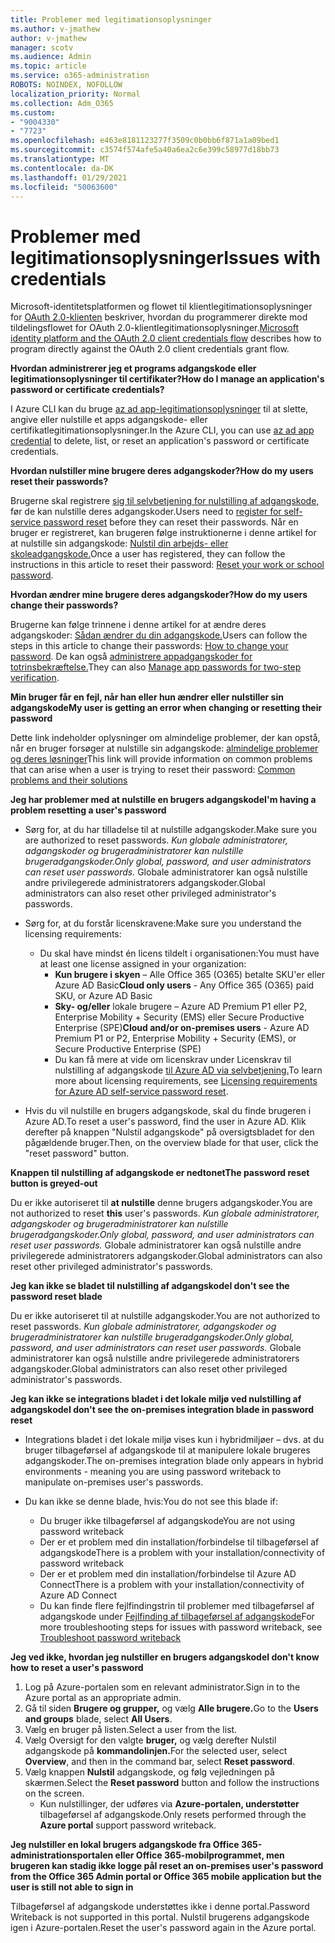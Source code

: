 ```yaml
---
title: Problemer med legitimationsoplysninger
ms.author: v-jmathew
author: v-jmathew
manager: scotv
ms.audience: Admin
ms.topic: article
ms.service: o365-administration
ROBOTS: NOINDEX, NOFOLLOW
localization_priority: Normal
ms.collection: Adm_O365
ms.custom:
- "9004330"
- "7723"
ms.openlocfilehash: e463e8181123277f3509c0b0bb6f871a1a09bed1
ms.sourcegitcommit: c3574f574afe5a40a6ea2c6e399c58977d18bb73
ms.translationtype: MT
ms.contentlocale: da-DK
ms.lasthandoff: 01/29/2021
ms.locfileid: "50063600"
---
```

# <a name="issues-with-credentials"></a><span data-ttu-id="915a3-102">Problemer med legitimationsoplysninger</span><span class="sxs-lookup"><span data-stu-id="915a3-102">Issues with credentials</span></span>

<span data-ttu-id="915a3-103">Microsoft-identitetsplatformen og flowet til klientlegitimationsoplysninger for [OAuth 2.0-klienten](https://docs.microsoft.com/azure/active-directory/develop/v2-oauth2-client-creds-grant-flow) beskriver, hvordan du programmerer direkte mod tildelingsflowet for OAuth 2.0-klientlegitimationsoplysninger.</span><span class="sxs-lookup"><span data-stu-id="915a3-103">[Microsoft identity platform and the OAuth 2.0 client credentials flow](https://docs.microsoft.com/azure/active-directory/develop/v2-oauth2-client-creds-grant-flow) describes how to program directly against the OAuth 2.0 client credentials grant flow.</span></span>

<span data-ttu-id="915a3-104">**Hvordan administrerer jeg et programs adgangskode eller legitimationsoplysninger til certifikater?**</span><span class="sxs-lookup"><span data-stu-id="915a3-104">**How do I manage an application's password or certificate credentials?**</span></span>

<span data-ttu-id="915a3-105">I Azure CLI kan du bruge [az ad app-legitimationsoplysninger](https://docs.microsoft.com/cli/azure/ad/app/credential) til at slette, angive eller nulstille et apps adgangskode- eller certifikatlegitimationsoplysninger.</span><span class="sxs-lookup"><span data-stu-id="915a3-105">In the Azure CLI, you can use [az ad app credential](https://docs.microsoft.com/cli/azure/ad/app/credential) to delete, list, or reset an application's password or certificate credentials.</span></span>

<span data-ttu-id="915a3-106">**Hvordan nulstiller mine brugere deres adgangskoder?**</span><span class="sxs-lookup"><span data-stu-id="915a3-106">**How do my users reset their passwords?**</span></span>

<span data-ttu-id="915a3-107">Brugerne skal registrere [sig til selvbetjening for nulstilling af adgangskode,](https://docs.microsoft.com/azure/active-directory/user-help/active-directory-passwords-reset-register) før de kan nulstille deres adgangskoder.</span><span class="sxs-lookup"><span data-stu-id="915a3-107">Users need to [register for self-service password reset](https://docs.microsoft.com/azure/active-directory/user-help/active-directory-passwords-reset-register) before they can reset their passwords.</span></span> <span data-ttu-id="915a3-108">Når en bruger er registreret, kan brugeren følge instruktionerne i denne artikel for at nulstille sin adgangskode: [Nulstil din arbejds- eller skoleadgangskode.](https://docs.microsoft.com/azure/active-directory/user-help/user-help-reset-password#how-to-reset-or-unlock-your-password-for-a-work-or-school-account)</span><span class="sxs-lookup"><span data-stu-id="915a3-108">Once a user has registered, they can follow the instructions in this article to reset their password: [Reset your work or school password](https://docs.microsoft.com/azure/active-directory/user-help/user-help-reset-password#how-to-reset-or-unlock-your-password-for-a-work-or-school-account).</span></span>

<span data-ttu-id="915a3-109">**Hvordan ændrer mine brugere deres adgangskoder?**</span><span class="sxs-lookup"><span data-stu-id="915a3-109">**How do my users change their passwords?**</span></span>

<span data-ttu-id="915a3-110">Brugerne kan følge trinnene i denne artikel for at ændre deres adgangskoder: [Sådan ændrer du din adgangskode.](https://docs.microsoft.com/azure/active-directory/user-help/user-help-reset-password#how-to-change-your-password)</span><span class="sxs-lookup"><span data-stu-id="915a3-110">Users can follow the steps in this article to change their passwords: [How to change your password](https://docs.microsoft.com/azure/active-directory/user-help/user-help-reset-password#how-to-change-your-password).</span></span>
<span data-ttu-id="915a3-111">De kan også [administrere appadgangskoder for totrinsbekræftelse.](https://docs.microsoft.com/azure/active-directory/user-help/multi-factor-authentication-end-user-app-passwords)</span><span class="sxs-lookup"><span data-stu-id="915a3-111">They can also [Manage app passwords for two-step verification](https://docs.microsoft.com/azure/active-directory/user-help/multi-factor-authentication-end-user-app-passwords).</span></span>

<span data-ttu-id="915a3-112">**Min bruger får en fejl, når han eller hun ændrer eller nulstiller sin adgangskode**</span><span class="sxs-lookup"><span data-stu-id="915a3-112">**My user is getting an error when changing or resetting their password**</span></span>

<span data-ttu-id="915a3-113">Dette link indeholder oplysninger om almindelige problemer, der kan opstå, når en bruger forsøger at nulstille sin adgangskode: [almindelige problemer og deres løsninger](https://docs.microsoft.com/azure/active-directory/user-help/user-help-reset-password#common-problems-and-their-solutions)</span><span class="sxs-lookup"><span data-stu-id="915a3-113">This link will provide information on common problems that can arise when a user is trying to reset their password: [Common problems and their solutions](https://docs.microsoft.com/azure/active-directory/user-help/user-help-reset-password#common-problems-and-their-solutions)</span></span>

<span data-ttu-id="915a3-114">**Jeg har problemer med at nulstille en brugers adgangskode**</span><span class="sxs-lookup"><span data-stu-id="915a3-114">**I'm having a problem resetting a user's password**</span></span>

- <span data-ttu-id="915a3-115">Sørg for, at du har tilladelse til at nulstille adgangskoder.</span><span class="sxs-lookup"><span data-stu-id="915a3-115">Make sure you are authorized to reset passwords.</span></span> <span data-ttu-id="915a3-116">*Kun globale administratorer, adgangskoder og brugeradministratorer kan nulstille brugeradgangskoder.*</span><span class="sxs-lookup"><span data-stu-id="915a3-116">*Only global, password, and user administrators can reset user passwords.*</span></span> <span data-ttu-id="915a3-117">Globale administratorer kan også nulstille andre privilegerede administratorers adgangskoder.</span><span class="sxs-lookup"><span data-stu-id="915a3-117">Global administrators can also reset other privileged administrator's passwords.</span></span>

- <span data-ttu-id="915a3-118">Sørg for, at du forstår licenskravene:</span><span class="sxs-lookup"><span data-stu-id="915a3-118">Make sure you understand the licensing requirements:</span></span>

  - <span data-ttu-id="915a3-119">Du skal have mindst én licens tildelt i organisationen:</span><span class="sxs-lookup"><span data-stu-id="915a3-119">You must have at least one license assigned in your organization:</span></span>
    - <span data-ttu-id="915a3-120">**Kun brugere i skyen** – Alle Office 365 (O365) betalte SKU'er eller Azure AD Basic</span><span class="sxs-lookup"><span data-stu-id="915a3-120">**Cloud only users** - Any Office 365 (O365) paid SKU, or Azure AD Basic</span></span>
    - <span data-ttu-id="915a3-121">**Sky- og/eller** lokale brugere – Azure AD Premium P1 eller P2, Enterprise Mobility + Security (EMS) eller Secure Productive Enterprise (SPE)</span><span class="sxs-lookup"><span data-stu-id="915a3-121">**Cloud and/or on-premises users** - Azure AD Premium P1 or P2, Enterprise Mobility + Security (EMS), or Secure Productive Enterprise (SPE)</span></span>
    - <span data-ttu-id="915a3-122">Du kan få mere at vide om licenskrav under Licenskrav til nulstilling af adgangskode [til Azure AD via selvbetjening.](https://docs.microsoft.com/azure/active-directory/active-directory-passwords-licensing)</span><span class="sxs-lookup"><span data-stu-id="915a3-122">To learn more about licensing requirements, see [Licensing requirements for Azure AD self-service password reset](https://docs.microsoft.com/azure/active-directory/active-directory-passwords-licensing).</span></span>
- <span data-ttu-id="915a3-123">Hvis du vil nulstille en brugers adgangskode, skal du finde brugeren i Azure AD.</span><span class="sxs-lookup"><span data-stu-id="915a3-123">To reset a user's password, find the user in Azure AD.</span></span> <span data-ttu-id="915a3-124">Klik derefter på knappen "Nulstil adgangskode" på oversigtsbladet for den pågældende bruger.</span><span class="sxs-lookup"><span data-stu-id="915a3-124">Then, on the overview blade for that user, click the "reset password" button.</span></span>

<span data-ttu-id="915a3-125">**Knappen til nulstilling af adgangskode er nedtonet**</span><span class="sxs-lookup"><span data-stu-id="915a3-125">**The password reset button is greyed-out**</span></span>

<span data-ttu-id="915a3-126">Du er ikke autoriseret til **at nulstille** denne brugers adgangskoder.</span><span class="sxs-lookup"><span data-stu-id="915a3-126">You are not authorized to reset **this** user's passwords.</span></span> <span data-ttu-id="915a3-127">*Kun globale administratorer, adgangskoder og brugeradministratorer kan nulstille brugeradgangskoder.*</span><span class="sxs-lookup"><span data-stu-id="915a3-127">*Only global, password, and user administrators can reset user passwords.*</span></span> <span data-ttu-id="915a3-128">Globale administratorer kan også nulstille andre privilegerede administratorers adgangskoder.</span><span class="sxs-lookup"><span data-stu-id="915a3-128">Global administrators can also reset other privileged administrator's passwords.</span></span>

<span data-ttu-id="915a3-129">**Jeg kan ikke se bladet til nulstilling af adgangskode**</span><span class="sxs-lookup"><span data-stu-id="915a3-129">**I don't see the password reset blade**</span></span>

<span data-ttu-id="915a3-130">Du er ikke autoriseret til at nulstille adgangskoder.</span><span class="sxs-lookup"><span data-stu-id="915a3-130">You are not authorized to reset passwords.</span></span> <span data-ttu-id="915a3-131">*Kun globale administratorer, adgangskoder og brugeradministratorer kan nulstille brugeradgangskoder.*</span><span class="sxs-lookup"><span data-stu-id="915a3-131">*Only global, password, and user administrators can reset user passwords.*</span></span> <span data-ttu-id="915a3-132">Globale administratorer kan også nulstille andre privilegerede administratorers adgangskoder.</span><span class="sxs-lookup"><span data-stu-id="915a3-132">Global administrators can also reset other privileged administrator's passwords.</span></span>

<span data-ttu-id="915a3-133">**Jeg kan ikke se integrations bladet i det lokale miljø ved nulstilling af adgangskode**</span><span class="sxs-lookup"><span data-stu-id="915a3-133">**I don't see the on-premises integration blade in password reset**</span></span>

- <span data-ttu-id="915a3-134">Integrations bladet i det lokale miljø vises kun i hybridmiljøer – dvs. at du bruger tilbageførsel af adgangskode til at manipulere lokale brugeres adgangskoder.</span><span class="sxs-lookup"><span data-stu-id="915a3-134">The on-premises integration blade only appears in hybrid environments - meaning you are using password writeback to manipulate on-premises user's passwords.</span></span>

- <span data-ttu-id="915a3-135">Du kan ikke se denne blade, hvis:</span><span class="sxs-lookup"><span data-stu-id="915a3-135">You do not see this blade if:</span></span>

  - <span data-ttu-id="915a3-136">Du bruger ikke tilbageførsel af adgangskode</span><span class="sxs-lookup"><span data-stu-id="915a3-136">You are not using password writeback</span></span>
  - <span data-ttu-id="915a3-137">Der er et problem med din installation/forbindelse til tilbageførsel af adgangskode</span><span class="sxs-lookup"><span data-stu-id="915a3-137">There is a problem with your installation/connectivity of password writeback</span></span>
  - <span data-ttu-id="915a3-138">Der er et problem med din installation/forbindelse til Azure AD Connect</span><span class="sxs-lookup"><span data-stu-id="915a3-138">There is a problem with your installation/connectivity of Azure AD Connect</span></span>
  - <span data-ttu-id="915a3-139">Du kan finde flere fejlfindingstrin til problemer med tilbageførsel af adgangskode under [Fejlfinding af tilbageførsel af adgangskode](https://docs.microsoft.com/azure/active-directory/authentication/troubleshoot-sspr-writeback)</span><span class="sxs-lookup"><span data-stu-id="915a3-139">For more troubleshooting steps for issues with password writeback, see [Troubleshoot password writeback](https://docs.microsoft.com/azure/active-directory/authentication/troubleshoot-sspr-writeback)</span></span>

<span data-ttu-id="915a3-140">**Jeg ved ikke, hvordan jeg nulstiller en brugers adgangskode**</span><span class="sxs-lookup"><span data-stu-id="915a3-140">**I don't know how to reset a user's password**</span></span>

1. <span data-ttu-id="915a3-141">Log på Azure-portalen som en relevant administrator.</span><span class="sxs-lookup"><span data-stu-id="915a3-141">Sign in to the Azure portal as an appropriate admin.</span></span>
2. <span data-ttu-id="915a3-142">Gå til siden **Brugere og grupper,** og vælg **Alle brugere.**</span><span class="sxs-lookup"><span data-stu-id="915a3-142">Go to the **Users and groups** blade, select **All Users**.</span></span>
3. <span data-ttu-id="915a3-143">Vælg en bruger på listen.</span><span class="sxs-lookup"><span data-stu-id="915a3-143">Select a user from the list.</span></span>
4. <span data-ttu-id="915a3-144">Vælg Oversigt for den valgte **bruger,** og vælg derefter Nulstil adgangskode på **kommandolinjen.**</span><span class="sxs-lookup"><span data-stu-id="915a3-144">For the selected user, select **Overview**, and then in the command bar, select **Reset password**.</span></span>
5. <span data-ttu-id="915a3-145">Vælg knappen **Nulstil** adgangskode, og følg vejledningen på skærmen.</span><span class="sxs-lookup"><span data-stu-id="915a3-145">Select the **Reset password** button and follow the instructions on the screen.</span></span>
    - <span data-ttu-id="915a3-146">Kun nulstillinger, der udføres via **Azure-portalen, understøtter** tilbageførsel af adgangskode.</span><span class="sxs-lookup"><span data-stu-id="915a3-146">Only resets performed through the **Azure portal** support password writeback.</span></span>

<span data-ttu-id="915a3-147">**Jeg nulstiller en lokal brugers adgangskode fra Office 365-administrationsportalen eller Office 365-mobilprogrammet, men brugeren kan stadig ikke logge på**</span><span class="sxs-lookup"><span data-stu-id="915a3-147">**I reset an on-premises user's password from the Office 365 Admin portal or Office 365 mobile application but the user is still not able to sign in**</span></span>

<span data-ttu-id="915a3-148">Tilbageførsel af adgangskode understøttes ikke i denne portal.</span><span class="sxs-lookup"><span data-stu-id="915a3-148">Password Writeback is not supported in this portal.</span></span> <span data-ttu-id="915a3-149">Nulstil brugerens adgangskode igen i Azure-portalen.</span><span class="sxs-lookup"><span data-stu-id="915a3-149">Reset the user's password again in the Azure portal.</span></span>
